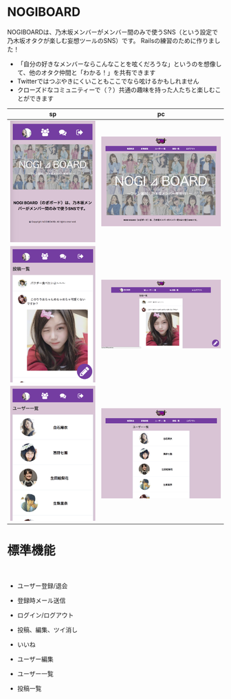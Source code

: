 # NOGIBOARD

NOGIBOARDは、乃木坂メンバーがメンバー間のみで使うSNS（という設定で乃木坂オタクが楽しむ妄想ツールのSNS）です。
Railsの練習のために作りました！

+ 「自分の好きなメンバーならこんなことを呟くだろうな」というのを想像して、他のオタク仲間と「わかる！」を共有できます  
+ Twitterではつぶやきにくいこともここでなら呟けるかもしれません  
+ クローズドなコミュニティーで（？）共通の趣味を持った人たちと楽しむことができます

| sp | pc |
| --- | --- |
| ![](https://github.com/rockree/nogiboard/blob/master/screenshots/%E3%82%B9%E3%82%AF%E3%83%AA%E3%83%BC%E3%83%B3%E3%82%B7%E3%83%A7%E3%83%83%E3%83%88%202018-04-21%2015.25.58.png) | ![](https://raw.githubusercontent.com/rockree/nogiboard/master/screenshots/%E3%82%B9%E3%82%AF%E3%83%AA%E3%83%BC%E3%83%B3%E3%82%B7%E3%83%A7%E3%83%83%E3%83%88%202018-04-19%2014.01.59.png) |
![](https://github.com/rockree/nogiboard/blob/master/screenshots/%E3%82%B9%E3%82%AF%E3%83%AA%E3%83%BC%E3%83%B3%E3%82%B7%E3%83%A7%E3%83%83%E3%83%88%202018-04-21%200.35.17.png) | ![](https://github.com/rockree/nogiboard/blob/master/screenshots/%E3%82%B9%E3%82%AF%E3%83%AA%E3%83%BC%E3%83%B3%E3%82%B7%E3%83%A7%E3%83%83%E3%83%88%202018-04-21%200.33.53.png) | 
![](https://github.com/rockree/nogiboard/blob/master/screenshots/%E3%82%B9%E3%82%AF%E3%83%AA%E3%83%BC%E3%83%B3%E3%82%B7%E3%83%A7%E3%83%83%E3%83%88%202018-04-21%200.35.00.png) | ![](https://github.com/rockree/nogiboard/blob/master/screenshots/%E3%82%B9%E3%82%AF%E3%83%AA%E3%83%BC%E3%83%B3%E3%82%B7%E3%83%A7%E3%83%83%E3%83%88%202018-04-19%2014.02.28.png) |



# 標準機能
　
+ ユーザー登録/退会
+ 登録時メール送信 
+  ログイン/ログアウト
+ 投稿、編集、ツイ消し
+ いいね
 
 + ユーザー編集
 
 + ユーザー一覧
 
 + 投稿一覧

